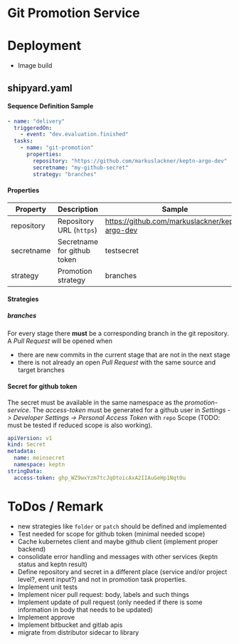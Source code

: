 # Git Promotion Service

# Deployment

* Image build

## shipyard.yaml

#### Sequence Definition Sample

```yaml
- name: "delivery"
  triggeredOn:
    - event: "dev.evaluation.finished"
  tasks:
    - name: "git-promotion"
      properties:
        repository: "https://github.com/markuslackner/keptn-argo-dev"
        secretname: "my-github-secret"
        strategy: "branches"
```

#### Properties

| Property | Description | Sample |
| -------- | ----------- | ------ |
| repository | Repository URL (`https`) | https://github.com/markuslackner/keptn-argo-dev |
| secretname | Secretname for github token | testsecret |
| strategy | Promotion strategy | branches |

#### Strategies

##### branches

For every stage there **must** be a corresponding branch in the git repository. A *Pull Request* will be opened when

* there are new commits in the current stage that are not in the next stage
* there is not already an open *Pull Request* with the same source and target branches

#### Secret for github token

The secret must be available in the same namespace as the *promotion-service*. The *access-token* must be generated for a github user in
*Settings -> Developer Settings -> Personal Access Token* with `repo` Scope (TODO: must be tested if reduced scope is also working).

```yaml
apiVersion: v1
kind: Secret
metadata:  
  name: meinsecret
  namespace: keptn
stringData:
  access-token: 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
```

# ToDos / Remark

* new strategies like `folder` or `patch` should be defined and implemented
* Test needed for scope for github token (minimal needed scope)
* Cache kubernetes client and maybe github client (implement proper backend)
* consolidate error handling and messages with other services (keptn status and keptn result) 
* Define repository and secret in a different place (service and/or project level?, event input?) and not in promotion task properties. 
* Implement unit tests
* Implement nicer pull request: body, labels and such things
* Implement update of pull request (only needed if there is some information in body that needs to be updated)
* Implement approve
* Implement bitbucket and gitlab apis
* migrate from distributor sidecar to library